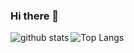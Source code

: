 ### Hi there 👋

<!--
**k-nakamatsu/k-nakamatsu** is a ✨ _special_ ✨ repository because its `README.md` (this file) appears on your GitHub profile.

Here are some ideas to get you started:

- 🔭 I’m currently working on ...
- 🌱 I’m currently learning ...
- 👯 I’m looking to collaborate on ...
- 🤔 I’m looking for help with ...
- 💬 Ask me about ...
- 📫 How to reach me: ...
- 😄 Pronouns: ...
- ⚡ Fun fact: ...
-->

<!--
[![Top Langs](https://github-readme-stats.vercel.app/api/top-langs/?username=k-nakamatsu&layout=compact
)](https://github.com/anuraghazra/github-readme-stats)

[![Anurag's GitHub stats](https://github-readme-stats.vercel.app/api?username=k-nakamatsu&show_icons=true)]
(https://github.com/anuraghazra/github-readme-stats)
-->

<!--
<p align="left"> 
  <img alt="github stats" height="150px" src="https://github-readme-stats.vercel.app/api?username=k-nakamatsu&theme=onedark&show_icons=ture" />
  <img alt="Top Langs" height="150px" src="https://github-readme-stats.vercel.app/api/top-langs/?username=k-nakamatsu&layout=compact&show_icons=true&theme=onedark&count_private=true" />
</p>
-->

<!-- 横に並べて表示したい場合
-->
<a href="https://github.com/anuraghazra/github-readme-stats">
  <img alt="github stats" align="left" src="https://github-readme-stats-nu-inky-90.vercel.app/api?username=k-nakamatsu&theme=onedark&show_icons=ture" />
</a>
<a href="https://github.com/anuraghazra/github-readme-stats">
  <img alt="Top Langs" align="left" src="https://github-readme-stats-nu-inky-90.vercel.app/api/top-langs?username=k-nakamatsu&theme=onedark&show_icons=true&count_private=true" />
</a>

<!-- トロフィー
[![trophy](https://github-profile-trophy.vercel.app/?username=k-nakamatsu&theme=onedark&column=7)](https://github.com/ryo-ma/github-profile-trophy)
-->
<!-- 未調整
![GitHub Extra Pins](https://github-readme-stats.vercel.app/api/pin/?username=k-nakamatsu&repo=CobolDllAccessor)
-->
